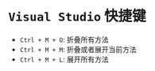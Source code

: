 # `Visual Studio` 快捷键
* `Ctrl + M + O`: 折叠所有方法
* `Ctrl + M + M`: 折叠或者展开当前方法
* `Ctrl + M + L`:  展开所有方法
